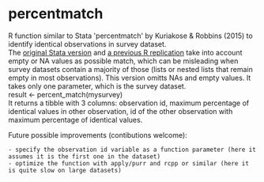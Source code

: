 # percentmatch
R function similar to Stata 'percentmatch' by Kuriakose &amp; Robbins (2015) to identify identical observations in survey dataset.   
The [original Stata version](https://ideas.repec.org/c/boc/bocode/s457984.html) and [a previous R replication](http://www.rpubs.com/JessKim503/166594) take into account empty or NA values as possible match, which can be misleading when survey datasets contain a majority of those (lists or nested lists that remain empty in most observations). This version omitts NAs and empty values.
It takes only one parameter, which is the survey dataset.   
     result <- percent_match(mysurvey)   
It returns a tibble with 3 columns: observation id, maximum percentage of identical values in other observation, id of the other observation with maximum percentage of identical values.   

Future possible improvements (contibutions welcome):   

    - specify the observation id variable as a function parameter (here it assumes it is the first one in the dataset)
    - optimize the function with apply/purr and rcpp or similar (here it is quite slow on large datasets)
